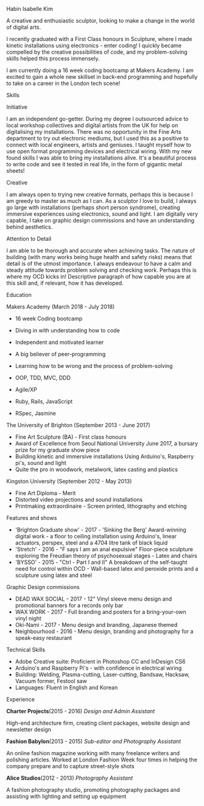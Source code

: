 Habin Isabelle Kim

A creative and enthusiastic sculptor, looking to make a change in the world of digital arts.

I recently graduated with a First Class honours in Sculpture, where I made kinetic installations using electronics - enter coding! I quickly became compelled by the creative possibilities of code, and my problem-solving skills helped this process immensely.

I am currently doing a 16 week coding bootcamp at Makers Academy. I am excited to gain a whole new skillset in back-end programming and hopefully to take on a career in the London tech scene!

Skills

Initiative

I am an independent go-getter. During my degree I outsourced advice to local workshop collectives and digital artists from the UK for help on digitalising my installations. There was no opportunity in the Fine Arts department to try out electronic mediums, but I used this as a positive to connect with local engineers, artists and geniuses. I taught myself how to use open format programming devices and electrical wiring. With my new found skills I was able to bring my installations alive. It's a beautiful process to write code and see it tested in real life, in the form of gigantic metal sheets!

Creative

I am always open to trying new creative formats, perhaps this is because I am greedy to master as much as I can. As a sculptor I love to build, I always go large with installations (perhaps short person syndrome), creating immersive experiences using electronics, sound and light. I am digitally very capable, I take on graphic design commissions and have an understanding behind aesthetics.

Attention to Detail

I am able to be thorough and accurate when achieving tasks. The nature of building (with many works being huge health and safety risks) means that detail is of the utmost importance. I always endeavour to have a calm and steady attitude towards problem solving and checking work. Perhaps this is where my OCD kicks in!
Descriptive paragraph of how capable you are at this skill and, if relevant, how it has developed.

Education

Makers Academy (March 2018 - July 2018)

- 16 week Coding bootcamp
- Diving in with understanding how to code
- Independent and motivated learner
- A big believer of peer-programming
- Learning how to be wrong and the process of problem-solving

- OOP, TDD, MVC, DDD
- Agile/XP
- Ruby, Rails, JavaScript
- RSpec, Jasmine

The University of Brighton (September 2013 - June 2017)

- Fine Art Sculpture (BA) - First class honours
- Award of Excellence from Seoul National University
  June 2017, a bursary prize for my graduate show piece
- Building kinetic and immersive installations
  Using Arduino's, Raspberry pi's, sound and light
- Quite the pro in woodwork, metalwork, latex casting and plastics

Kingston University (September 2012 - May 2013)

- Fine Art Diploma - Merit
- Distorted video projections and sound installations
- Printmaking extraordinaire - Screen printed, lithography and etching

Features and shows

- 'Brighton Graduate show' - 2017 - 'Sinking the Berg'
  Award-winning digital work - a floor to ceiling installation using Arduino's, linear actuators, perspex, steel and a 4704 litre tank of black liquid
- 'Stretch' - 2016 - "F says I am an anal expulsive"
  Floor-piece sculpture exploring the Freudian theory of psychosexual stages - Latex and chairs
- 'BYSSO' - 2015 - "Ctrl - Part I and II"
  A breakdown of the self-taught need for control within OCD - Wall-based latex and peroxide prints and a sculpture using latex and steel

Graphic Design commissions

- DEAD WAX SOCIAL - 2017 - 12" Vinyl sleeve menu design and promotional banners for a records only bar
- WAX WORK - 2017 - Full branding and posters for a bring-your-own vinyl night
- Oki-Nami - 2017 - Menu design and branding, Japanese themed
- Neighbourhood - 2016 - Menu design, branding and photography for a speak-easy restaurant

Technical Skills

- Adobe Creative suite: Proficient in Photoshop CC and InDesign CS6
- Arduino's and Raspberry Pi's - with confidence in electrical wiring
- Building: Welding, Plasma-cutting, Laser-cutting, Bandsaw, Hacksaw, Vacuum former, Festool saw
- Languages: Fluent in English and Korean


Experience

**Charter Projects**(2015 - 2016)
*Design and Admin Assistant*

High-end architecture firm, creating client packages, website design and newsletter design

**Fashion Babylon**(2013 - 2015)
*Sub-editor and Photography Assistant*

An online fashion magazine working with many freelance writers and polishing articles. Worked at London Fashion Week four times in helping the company prepare and to capture street-style shots

**Alice Studios**(2012 - 2013)
*Photography Assistant*

A fashion photography studio, promoting photography packages and assisting with lighting and setting up equipment
